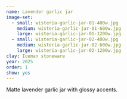 ```yaml
---
name: Lavender garlic jar
image-set:
  - small: wisteria-garlic-jar-01-400w.jpg
    medium: wisteria-garlic-jar-01-600w.jpg
    large: wisteria-garlic-jar-01-1200w.jpg
  - small: wisteria-garlic-jar-02-400w.jpg
    medium: wisteria-garlic-jar-02-600w.jpg
    large: wisteria-garlic-jar-02-1200w.jpg
clay: Iceman stoneware
year: 2025
order: 1
show: yes
---
```


Matte lavender garlic jar with glossy accents.